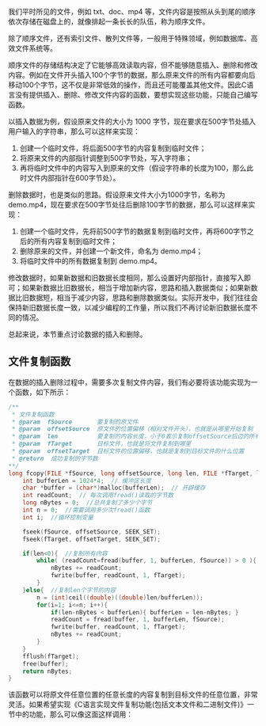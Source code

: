 
我们平时所见的文件，例如 txt、doc、mp4 等，文件内容是按照从头到尾的顺序依次存储在磁盘上的，就像排起一条长长的队伍，称为顺序文件。

除了顺序文件，还有索引文件、散列文件等，一般用于特殊领域，例如数据库、高效文件系统等。

顺序文件的存储结构决定了它能够高效读取内容，但不能够随意插入、删除和修改内容。例如在文件开头插入100个字节的数据，那么原来文件的所有内容都要向后移动100个字节，这不仅是非常低效的操作，而且还可能覆盖其他文件。因此C语言没有提供插入、删除、修改文件内容的函数，要想实现这些功能，只能自己编写函数。

以插入数据为例，假设原来文件的大小为 1000 字节，现在要求在500字节处插入用户输入的字符串，那么可以这样来实现：

1. 创建一个临时文件，将后面500字节的内容复制到临时文件；
2. 将原来文件的内部指针调整到500字节处，写入字符串；
3. 再将临时文件中的内容写入到原来的文件（假设字符串的长度为100，那么此时文件内部指针在600字节处）。

删除数据时，也是类似的思路。假设原来文件大小为1000字节，名称为 demo.mp4，现在要求在500字节处往后删除100字节的数据，那么可以这样来实现：

1. 创建一个临时文件，先将前500字节的数据复制到临时文件，再将600字节之后的所有内容复制到临时文件；
2. 删除原来的文件，并创建一个新文件，命名为 demo.mp4；
3. 将临时文件中的所有数据复制到 demo.mp4。

修改数据时，如果新数据和旧数据长度相同，那么设置好内部指针，直接写入即可；如果新数据比旧数据长，相当于增加新内容，思路和插入数据类似；如果新数据比旧数据短，相当于减少内容，思路和删除数据类似。实际开发中，我们往往会保持新旧数据长度一致，以减少编程的工作量，所以我们不再讨论新旧数据长度不同的情况。

总起来说，本节重点讨论数据的插入和删除。

## 文件复制函数

在数据的插入删除过程中，需要多次复制文件内容，我们有必要将该功能实现为一个函数，如下所示：

```c
/**
 * 文件复制函数
 * @param  fSource       要复制的原文件
 * @param  offsetSource  原文件的位置偏移（相对文件开头），也就是从哪里开始复制
 * @param  len           要复制的内容长度，小于0表示复制offsetSource后边的所有内容
 * @param  fTarget       目标文件，也就是将文件复制到哪里
 * @param  offsetTarget  目标文件的位置偏移，也就是复制到目标文件的什么位置
 * @return  成功复制的字节数
**/
long fcopy(FILE *fSource, long offsetSource, long len, FILE *fTarget, long offsetTarget){
    int bufferLen = 1024*4;  // 缓冲区长度
    char *buffer = (char*)malloc(bufferLen);  // 开辟缓存
    int readCount;  // 每次调用fread()读取的字节数
    long nBytes = 0;  //总共复制了多少个字节
    int n = 0;  //需要调用多少次fread()函数
    int i;  //循环控制变量

    fseek(fSource, offsetSource, SEEK_SET);
    fseek(fTarget, offsetTarget, SEEK_SET);

    if(len<0){  //复制所有内容
        while( (readCount=fread(buffer, 1, bufferLen, fSource)) > 0 ){
            nBytes += readCount;
            fwrite(buffer, readCount, 1, fTarget);
        }
    }else{  //复制len个字节的内容
        n = (int)ceil((double)((double)len/bufferLen));
        for(i=1; i<=n; i++){
            if(len-nBytes < bufferLen){ bufferLen = len-nBytes; }
            readCount = fread(buffer, 1, bufferLen, fSource);
            fwrite(buffer, readCount, 1, fTarget);
            nBytes += readCount;
        }
    }
    fflush(fTarget);
    free(buffer);
    return nBytes;
}
```

该函数可以将原文件任意位置的任意长度的内容复制到目标文件的任意位置，非常灵活。如果希望实现《C语言实现文件复制功能(包括文本文件和二进制文件)》一节中的功能，那么可以像这面这样调用：